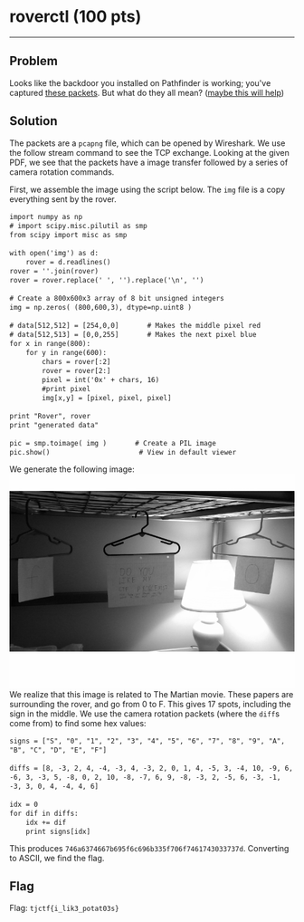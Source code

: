 # roverctl (100 pts)

---
## Problem
Looks like the backdoor you installed on Pathfinder is working; you've captured [these packets](https://static.tjctf.org/rover_7c2be0252685607348be5d53e10fa9d7f2f01322f6dbd2ecd07e2d4e780fddbe.pcapng). But what do they all mean? ([maybe this will help](https://static.tjctf.org/roverctl_3b27c9f5ceed7ff2edf0640f47850b198966e69e3f097ae87d07bcc7773ba64f.pdf)) 

## Solution
The packets are a `pcapng` file, which can be opened by Wireshark. We use the follow stream command to see the TCP exchange. Looking at the given PDF, we see that the packets have a image transfer followed by a series of camera rotation commands. 

First, we assemble the image using the script below. The `img` file is a copy everything sent by the rover. 
```
import numpy as np
# import scipy.misc.pilutil as smp
from scipy import misc as smp

with open('img') as d:
    rover = d.readlines()
rover = ''.join(rover)
rover = rover.replace(' ', '').replace('\n', '')

# Create a 800x600x3 array of 8 bit unsigned integers
img = np.zeros( (800,600,3), dtype=np.uint8 )

# data[512,512] = [254,0,0]       # Makes the middle pixel red
# data[512,513] = [0,0,255]       # Makes the next pixel blue
for x in range(800):
    for y in range(600):
        chars = rover[:2]
        rover = rover[2:]
        pixel = int('0x' + chars, 16)
        #print pixel
        img[x,y] = [pixel, pixel, pixel]

print "Rover", rover
print "generated data"

pic = smp.toimage( img )       # Create a PIL image
pic.show()                      # View in default viewer
```

We generate the following image: ![](rover_output.png)
We realize that this image is related to The Martian movie. These papers are surrounding the rover, and go from 0 to F. This gives 17 spots, including the sign in the middle. We use the camera rotation packets (where the `diff`s come from) to find some hex values:
```
signs = ["S", "0", "1", "2", "3", "4", "5", "6", "7", "8", "9", "A", "B", "C", "D", "E", "F"]

diffs = [8, -3, 2, 4, -4, -3, 4, -3, 2, 0, 1, 4, -5, 3, -4, 10, -9, 6, -6, 3, -3, 5, -8, 0, 2, 10, -8, -7, 6, 9, -8, -3, 2, -5, 6, -3, -1, -3, 3, 0, 4, -4, 4, 6]

idx = 0
for dif in diffs:
    idx += dif
    print signs[idx]
```

This produces `746a6374667b695f6c696b335f706f7461743033737d`. Converting to ASCII, we find the flag.

## Flag
Flag: `tjctf{i_lik3_potat03s}`
